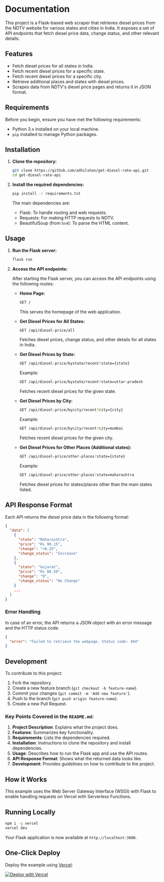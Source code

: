 # Documentation

This project is a Flask-based web scraper that retrieves diesel prices from the NDTV website for various states and cities in India. It exposes a set of API endpoints that fetch diesel price data, change status, and other relevant details.

## Features

- Fetch diesel prices for all states in India.
- Fetch recent diesel prices for a specific state.
- Fetch recent diesel prices for a specific city.
- Retrieve additional places and states with diesel prices.
- Scrapes data from NDTV's diesel price pages and returns it in JSON format.

## Requirements

Before you begin, ensure you have met the following requirements:

- Python 3.x installed on your local machine.
- `pip` installed to manage Python packages.

## Installation

1. **Clone the repository:**

   ```bash
   git clone https://github.com/adhilshan/get-diesel-rate-api.git
   cd get-diesel-rate-api
   ```

2. **Install the required dependencies:**

   ```bash
   pip install -r requirements.txt
   ```

   The main dependencies are:
   - Flask: To handle routing and web requests.
   - Requests: For making HTTP requests to NDTV.
   - BeautifulSoup (from `bs4`): To parse the HTML content.

## Usage

1. **Run the Flask server:**

   ```bash
   flask run
   ```

2. **Access the API endpoints:**

   After starting the Flask server, you can access the API endpoints using the following routes:

   - **Home Page:**

     ```bash
     GET /
     ```

     This serves the homepage of the web application.

   - **Get Diesel Prices for All States:**

     ```bash
     GET /api/diesel-price/all
     ```

     Fetches diesel prices, change status, and other details for all states in India.

   - **Get Diesel Prices by State:**

     ```bash
     GET /api/diesel-price/bystate/recent?state={state}
     ```

     Example:

     ```bash
     GET /api/diesel-price/bystate/recent?state=uttar-pradesh
     ```

     Fetches recent diesel prices for the given state.

   - **Get Diesel Prices by City:**

     ```bash
     GET /api/diesel-price/bycity/recent?city={city}
     ```

     Example:

     ```bash
     GET /api/diesel-price/bycity/recent?city=mumbai
     ```

     Fetches recent diesel prices for the given city.

   - **Get Diesel Prices for Other Places (Additional states):**

     ```bash
     GET /api/diesel-price/other-places?state={state}
     ```

     Example:

     ```bash
     GET /api/diesel-price/other-places?state=maharashtra
     ```

     Fetches diesel prices for states/places other than the main states listed.

## API Response Format

Each API returns the diesel price data in the following format:

```json
{
  "data": [
    {
      "state": "Maharashtra",
      "price": "Rs 90.15",
      "change": "+0.25",
      "change_status": "Increase"
    },
    {
      "state": "Gujarat",
      "price": "Rs 88.50",
      "change": "0",
      "change_status": "No Change"
    }
    ...
  ]
}
```

### Error Handling

In case of an error, the API returns a JSON object with an error message and the HTTP status code.

```json
{
  "error": "Failed to retrieve the webpage. Status code: 404"
}
```

## Development

To contribute to this project:

1. Fork the repository.
2. Create a new feature branch (`git checkout -b feature-name`).
3. Commit your changes (`git commit -m 'Add new feature'`).
4. Push to the branch (`git push origin feature-name`).
5. Create a new Pull Request.


### Key Points Covered in the `README.md`:
1. **Project Description**: Explains what the project does.
2. **Features**: Summarizes key functionality.
3. **Requirements**: Lists the dependencies required.
4. **Installation**: Instructions to clone the repository and install dependencies.
5. **Usage**: Describes how to run the Flask app and use the API routes.
6. **API Response Format**: Shows what the returned data looks like.
7. **Development**: Provides guidelines on how to contribute to the project.


## How it Works

This example uses the Web Server Gateway Interface (WSGI) with Flask to enable handling requests on Vercel with Serverless Functions.

## Running Locally

```bash
npm i -g vercel
vercel dev
```

Your Flask application is now available at `http://localhost:3000`.

## One-Click Deploy

Deploy the example using [Vercel](https://vercel.com?utm_source=github&utm_medium=readme&utm_campaign=vercel-examples):

[![Deploy with Vercel](https://vercel.com/button)](https://vercel.com/new/clone?repository-url=https%3A%2F%2Fgithub.com%2Fvercel%2Fexamples%2Ftree%2Fmain%2Fpython%2Fflask3&demo-title=Flask%203%20%2B%20Vercel&demo-description=Use%20Flask%203%20on%20Vercel%20with%20Serverless%20Functions%20using%20the%20Python%20Runtime.&demo-url=https%3A%2F%2Fflask3-python-template.vercel.app%2F&demo-image=https://assets.vercel.com/image/upload/v1669994156/random/flask.png)
